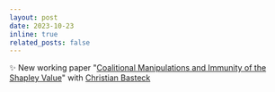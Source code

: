 ```yaml
---
layout: post
date: 2023-10-23
inline: true
related_posts: false
---
```


:sparkles: New working paper "[Coalitional Manipulations and Immunity of the Shapley Value](https://arxiv.org/abs/2310.20415)" with [Christian Basteck](https://sites.google.com/site/christianbasteck/) 
